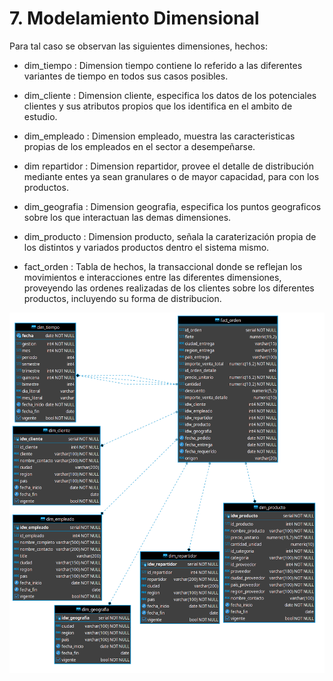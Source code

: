 
# 7. Modelamiento Dimensional
Para tal caso se observan las siguientes dimensiones, hechos:
- dim_tiempo : Dimension tiempo contiene lo referido a las diferentes variantes de tiempo en todos sus casos posibles.

- dim_cliente : Dimension cliente, especifica los datos de los potenciales clientes y sus atributos propios que los identifica en el ambito de estudio.

- dim_empleado : Dimension empleado, muestra las caracteristicas propias de los empleados en el sector a desempeñarse.

- dim repartidor : Dimension repartidor, provee el detalle de distribución mediante entes ya sean granulares o de mayor capacidad, para con los productos.

- dim_geografia : Dimension geografia, especifica los puntos geograficos sobre los que interactuan las demas dimensiones.

- dim_producto : Dimension producto, señala la caraterización propia de los distintos y variados productos dentro el sistema mismo.

- fact_orden : Tabla de hechos, la transaccional donde se reflejan los movimientos e interacciones entre las diferentes dimensiones, proveyendo las ordenes realizadas de los clientes sobre los diferentes productos, incluyendo su forma de distribucion.



![](img/start.png)
